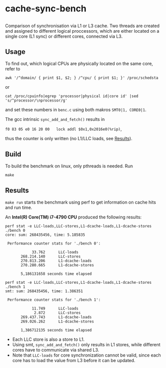 # cache-sync-bench
## 
Comparison of synchronisation via L1 or L3 cache. Two threads are created and assigned to different logical proccessors, which are either located on a single core (L1 sync) or different cores, connected via L3.

## Usage

To find out, which logical CPUs are physically located on the same core, refer to

`awk '/^domain/ { print $1, $2; } /^cpu/ { print $1; }' /proc/schedsta`

or

`cat /proc/cpuinfo|egrep 'processor|physical id|core id' |sed 's/^processor/\nprocessor/g'`

and set these numbers in `benc.c` using both makros `SMT0|1, CORE0|1`.

The gcc intrinsic ``sync_add_and_fetch()`` results in 

`f0 83 05 e0 16 20 00 	lock addl $0x1,0x2016e0(%rip)`,

thus the counter is only written (no L1/LLC loads, see [Results](#results)).

## Build
To build the benchmark on linux, only pthreads is needed. Run

`make`


## Results<a name="results"></a>

`make run` starts the benchmark using perf to get information on cache hits and run time.

An **Intel(R) Core(TM) i7-4790 CPU** produced the following results:

```
perf stat -e LLC-loads,LLC-stores,L1-dcache-loads,L1-dcache-stores ./bench 0
core: sum: 268435456, time: 5.185835

 Performance counter stats for './bench 0':

            33.762      LLC-loads                                                   
       268.214.140      LLC-stores                                                  
       270.813.206      L1-dcache-loads                                             
       270.280.665      L1-dcache-stores                                            

       5,186131658 seconds time elapsed

perf stat -e LLC-loads,LLC-stores,L1-dcache-loads,L1-dcache-stores ./bench 1
smt: sum: 268435456, time: 1.386351

 Performance counter stats for './bench 1':

            11.749      LLC-loads                                                   
             2.872      LLC-stores                                                  
       269.437.743      L1-dcache-loads                                             
       269.026.262      L1-dcache-stores                                            

       1,386712135 seconds time elapsed
```

- Each LLC store is also a store to L1.
- Using smt, ``sync_add_and_fetch()`` only results in L1 stores, while different cores have to communicate via shared L3.
- Note that `LLC-loads` for core synchronization cannot be valid, since each core has to load the value from L3 before it can be updated.
